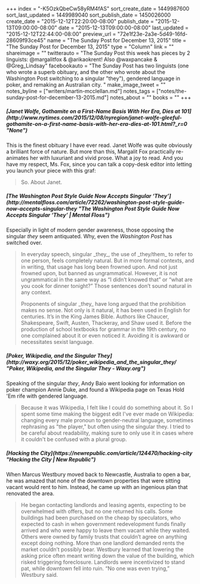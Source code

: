 +++
index = "-K5OzkQbeCw58yRM4fAS"
sort_create_date = 1449987600
sort_last_updated = 1449989040
sort_publish_date = 1450026000
create_date = "2015-12-12T22:20:00-08:00"
publish_date = "2015-12-13T09:00:00-08:00"
date = "2015-12-13T09:00:00-08:00"
last_updated = "2015-12-12T22:44:00-08:00"
preview_url = "72e1f23e-2a3e-5d49-16fd-28609f93ce45"
name = "The Sunday Post for December 13, 2015"
title = "The Sunday Post for December 13, 2015"
type = "Column"
link = ""
shareimage = ""
twitterauto = "The Sunday Post this week has pieces by 2 linguists: @margalitfox & @arikaokrent! Also @waxpancake & @Greg_Lindsay"
facebookauto = "The Sunday Post has two linguists (one who wrote a superb obituary, and the other who wrote about the Washington Post switching to a singular \"they\"), gendered language in poker, and remaking an Australian city. "
make_image_tweet = ""
notes_byline = ["writers/martin-mcclellan.md"]
notes_tags = ["notes/the-sunday-post-for-december-13-2015.md"]
notes_about = ""
books = ""
+++
<h5>[Janet Wolfe, Gothamite on a First-Name Basis With Her Era, Dies at 101](http://www.nytimes.com/2015/12/08/nyregion/janet-wolfe-gleeful-gothamite-on-a-first-name-basis-with-her-era-dies-at-101.html?_r=0 "None")</h5>

This is the finest obituary I have ever read. Janet Wolfe was quite obviously a brilliant force of nature. But more than this, Margalit Fox practically re-animates her with luxuriant and vivid prose. What a joy to read. And you have my respect, Ms. Fox, since you can talk a copy-desk editor into letting you launch your piece with this graf:

<blockquote>So. About Janet.</blockquote>

<h5>[The Washington Post Style Guide Now Accepts Singular ‘They’](http://mentalfloss.com/article/72262/washington-post-style-guide-now-accepts-singular-they "The Washington Post Style Guide Now Accepts Singular ‘They’ | Mental Floss")</h5>

Especially in light of modern gender awareness, those opposing the singular _they_ seem antiquated. Why, even the _Washington Post_ has switched over. 

<blockquote>
<p>In everyday speech, singular _they_, the use of _they/them_ to refer to one person, feels completely natural. But in more formal contexts, and in writing, that usage has long been frowned upon. And not just frowned upon, but banned as ungrammatical. However, it is not ungrammatical in the same way as “I didn’t knowed that” or “what are you cook for dinner tonight?” Those sentences don’t sound natural in any context.</p>
<p>
Proponents of singular _they_ have long argued that the prohibition makes no sense. Not only is it natural, it has been used in English for centuries. It’s in the King James Bible. Authors like Chaucer, Shakespeare, Swift, Austen, Thackeray, and Shaw used it. Before the production of school textbooks for grammar in the 19th century, no one complained about it or even noticed it. Avoiding it is awkward or necessitates sexist language.</p>
</blockquote> 

 <h5>[Poker, Wikipedia, and the Singular They](http://waxy.org/2015/12/poker_wikipedia_and_the_singular_they/ "Poker, Wikipedia, and the Singular They - Waxy.org")</h5>

Speaking of the singular _they_, Andy Baio went looking for information on poker champion Annie Duke, and found a Wikipedia page on Texas Hold 'Em rife with gendered language. 

<blockquote>
Because it was Wikipedia, I felt like I could do something about it. So I spent some time making the biggest edit I've ever made on Wikipedia: changing every male pronoun to gender-neutral language, sometimes rephrasing as "the player," but often using the singular they. I tried to be careful about readability, making sure to only use it in cases where it couldn't be confused with a plural group.
</blockquote>

<h5>[Hacking the City](https://newrepublic.com/article/124470/hacking-city "Hacking the City | New Republic")</h5>

When Marcus Westbury moved back to Newcastle, Australia to open a bar, he was amazed that none of the downtown properties that were sitting vacant would rent to him. Instead, he came up with an ingenious plan that renovated the area. 

 <blockquote>
 He began contacting landlords and leasing agents, expecting to be overwhelmed with offers, but no one returned his calls. Some buildings had been purchased on the cheap by speculators, who expected to cash in when government redevelopment funds finally arrived and who were happy to leave them vacant while they waited. Others were owned by family trusts that couldn’t agree on anything except doing nothing. More than one landlord demanded rents the market couldn’t possibly bear. Westbury learned that lowering the asking price often meant writing down the value of the building, which risked triggering foreclosure. Landlords were incentivized to stand pat, while downtown fell into ruin. “No one was even trying,” Westbury said.
 </blockquote>